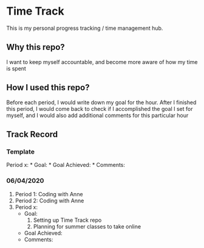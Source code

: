 # Time Track

This is my personal progress tracking / time management hub. 

## Why this repo?

I want to keep myself accountable, and become more aware of how my time is spent

## How I used this repo?

Before each period, I would write down my goal for the hour. After I finished this period, I would come back to check if I accomplished the goal I set for myself, and I would also add additional comments for this particular hour

## Track Record

### Template

Period x:
    * Goal:
    * Goal Achieved:
    * Comments:

### 06/04/2020

1. Period 1: Coding with Anne
1. Period 2: Coding with Anne
1. Period x:
    * Goal: 
        1. Setting up Time Track repo 
        1. Planning for summer classes to take online
    * Goal Achieved:
    * Comments:

